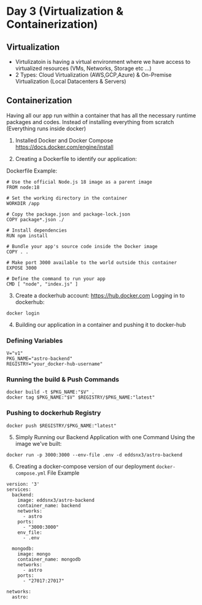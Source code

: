# Day 3 (Virtualization & Containerization)
## Virtualization
- Virtulizatoin is having a virtual environment where we have access to virtualized resources (VMs, Networks, Storage etc ...)
- 2 Types: Cloud Virtualization (AWS,GCP,Azure) & On-Premise Virtualization (Local Datacenters & Servers)
## Containerization
Having all our app run within a container that has all the necessary runtime packages and codes. Instead of installing everything from scratch (Everything runs inside docker)

1. Installed Docker and Docker Compose
https://docs.docker.com/engine/install

2. Creating a Dockerfile to identify our application:

Dockerfile Example:
```
# Use the official Node.js 18 image as a parent image
FROM node:18

# Set the working directory in the container
WORKDIR /app

# Copy the package.json and package-lock.json
COPY package*.json ./

# Install dependencies
RUN npm install

# Bundle your app's source code inside the Docker image
COPY . .

# Make port 3000 available to the world outside this container
EXPOSE 3000

# Define the command to run your app
CMD [ "node", "index.js" ]
```
3. Create a dockerhub account: https://hub.docker.com
Logging in to dockerhub:
```
docker login
```
4. Building our application in a container and pushing it to docker-hub
### Defining Variables
```
V="v1"
PKG_NAME="astro-backend"
REGISTRY="your_docker-hub-username"
```
### Running the build & Push Commands
```
docker build -t $PKG_NAME:"$V" .
docker tag $PKG_NAME:"$V" $REGISTRY/$PKG_NAME:"latest"
```
### Pushing to dockerhub Registry
```
docker push $REGISTRY/$PKG_NAME:"latest"
```
5. Simply Running our Backend Application with one Command Using the image we've built:
```
docker run -p 3000:3000 --env-file .env -d eddsnx3/astro-backend
```
6. Creating a docker-compose version of our deployment
`docker-compose.yml` File Example
```
version: '3'
services:
  backend:
    image: eddsnx3/astro-backend
    container_name: backend
    networks:
      - astro
    ports:
      - "3000:3000"
    env_file:
      - .env

  mongodb:
    image: mongo
    container_name: mongodb
    networks:
      - astro
    ports:
      - "27017:27017"

networks:
  astro:
```